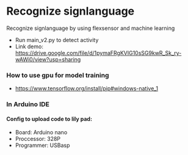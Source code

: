 # Recognize signlanguage
Recognize signlanguage by using flexsensor and machine learning

- Run main_v2.py to detect activity
- Link demo: https://drive.google.com/file/d/1pymaFRgKVIG10sSG9kwR_Sk_ry-wAWi0/view?usp=sharing

### How to use gpu for model training 
- https://www.tensorflow.org/install/pip#windows-native_1

### In Arduino IDE 
#### Config to upload code to lily pad:
- Board: Arduino nano
- Proccessor: 328P
- Programmer: USBasp 


